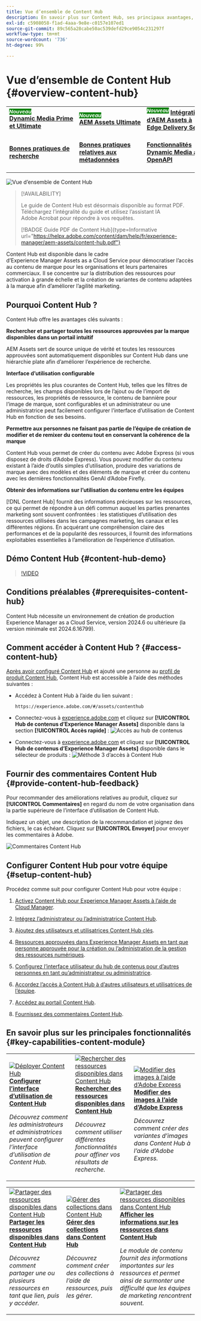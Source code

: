 ```yaml
---
title: Vue d’ensemble de Content Hub
description: En savoir plus sur Content Hub, ses principaux avantages, comment y accéder et comment fournir des commentaires sur les options disponibles dans Content Hub.
exl-id: c5908058-f1ad-4aaa-9e8e-c0157e107ed1
source-git-commit: 89c565a28cabe50ac539defd29ce9054c231297f
workflow-type: tm+mt
source-wordcount: '736'
ht-degree: 99%

---
```


# Vue d’ensemble de Content Hub {#overview-content-hub}

<table>
    <tr>
        <td>
            <sup style= "background-color:#008000; color:#FFFFFF; font-weight:bold"><i>Nouveau</i></sup> <a href="/help/assets/dynamic-media/dm-prime-ultimate.md"><b>Dynamic Media Prime et Ultimate</b></a>
        </td>
        <td>
            <sup style= "background-color:#008000; color:#FFFFFF; font-weight:bold"><i>Nouveau</i></sup> <a href="/help/assets/assets-ultimate-overview.md"><b>AEM Assets Ultimate</b></a>
        </td>
        <td>
            <sup style= "background-color:#008000; color:#FFFFFF; font-weight:bold"><i>Nouveau</i></sup> <a href="/help/assets/integrate-aem-assets-edge-delivery-services.md"><b>Intégration d’AEM Assets à Edge Delivery Services</b></a>
        </td>
        <td>
            <sup style= "background-color:#008000; color:#FFFFFF; font-weight:bold"><i>Nouveau</i></sup> <a href="/help/assets/aem-assets-view-ui-extensibility.md"><b>Extensibilité de l’IU</b></a>
        </td>
          <td>
            <sup style= "background-color:#008000; color:#FFFFFF; font-weight:bold"><i>Nouveau</i></sup> <a href="/help/assets/dynamic-media/enable-dynamic-media-prime-and-ultimate.md"><b>Activer Dynamic Media Prime et Ultimate</b></a>
        </td>
    </tr>
    <tr>
        <td>
            <a href="/help/assets/search-best-practices.md"><b>Bonnes pratiques de recherche</b></a>
        </td>
        <td>
            <a href="/help/assets/metadata-best-practices.md"><b>Bonnes pratiques relatives aux métadonnées</b></a>
        </td>
        <td>
            <a href="/help/assets/dynamic-media-open-apis-overview.md"><b>Fonctionnalités Dynamic Media avec OpenAPI</b></a>
        </td>
        <td>
            <a href="https://developer.adobe.com/experience-cloud/experience-manager-apis/"><b>Documentation de développement pour AEM Assets</b></a>
        </td>
    </tr>
</table>

![Vue d’ensemble de Content Hub](assets/content-hub-overview.png)

>[!AVAILABILITY]
>
>Le guide de Content Hub est désormais disponible au format PDF. Téléchargez l’intégralité du guide et utilisez l’assistant IA Adobe Acrobat pour répondre à vos requêtes.
>
>[!BADGE Guide PDF de Content Hub]{type=Informative url="https://helpx.adobe.com/content/dam/help/fr/experience-manager/aem-assets/content-hub.pdf"}

Content Hub est disponible dans le cadre d’Experience Manager Assets as a Cloud Service pour démocratiser l’accès au contenu de marque pour les organisations et leurs partenaires commerciaux. Il se concentre sur la distribution des ressources pour activation à grande échelle et la création de variantes de contenu adaptées à la marque afin d’améliorer l’agilité marketing.

## Pourquoi Content Hub ?

Content Hub offre les avantages clés suivants :

**Rechercher et partager toutes les ressources approuvées par la marque disponibles dans un portail intuitif**

AEM Assets sert de source unique de vérité et toutes les ressources approuvées sont automatiquement disponibles sur Content Hub dans une hiérarchie plate afin d’améliorer l’expérience de recherche.

**Interface d’utilisation configurable**

Les propriétés les plus courantes de Content Hub, telles que les filtres de recherche, les champs disponibles lors de l’ajout ou de l’import de ressources, les propriétés de ressource, le contenu de bannière pour l’image de marque, sont configurables et un administrateur ou une administratrice peut facilement configurer l’interface d’utilisation de Content Hub en fonction de ses besoins.

**Permettre aux personnes ne faisant pas partie de l’équipe de création de modifier et de remixer du contenu tout en conservant la cohérence de la marque**

Content Hub vous permet de créer du contenu avec Adobe Express (si vous disposez de droits d’Adobe Express). Vous pouvez modifier du contenu existant à l’aide d’outils simples d’utilisation, produire des variations de marque avec des modèles et des éléments de marque et créer du contenu avec les dernières fonctionnalités GenAI d’Adobe Firefly.

**Obtenir des informations sur l’utilisation du contenu entre les équipes**

[!DNL Content Hub] fournit des informations précieuses sur les ressources, ce qui permet de répondre à un défi commun auquel les parties prenantes marketing sont souvent confrontées : les statistiques d’utilisation des ressources utilisées dans les campagnes marketing, les canaux et les différentes régions. En acquérant une compréhension claire des performances et de la popularité des ressources, il fournit des informations exploitables essentielles à l’amélioration de l’expérience d’utilisation.

## Démo Content Hub {#content-hub-demo}

>[!VIDEO](https://video.tv.adobe.com/v/3459544)

## Conditions préalables {#prerequisites-content-hub}

Content Hub nécessite un environnement de création de production Experience Manager as a Cloud Service, version 2024.6 ou ultérieure (la version minimale est 2024.6.16799).

## Comment accéder à Content Hub ? {#access-content-hub}

[Après avoir configuré Content Hub](/help/assets/deploy-content-hub.md) et ajouté une personne au [profil de produit Content Hub](/help/assets/deploy-content-hub.md#content-hub-instance-product-profile), Content Hub est accessible à l’aide des méthodes suivantes :

* Accédez à Content Hub à l’aide du lien suivant :

  `https://experience.adobe.com/#/assets/contenthub`

* Connectez-vous à [experience.adobe com](https://auth.services.adobe.com/en_GB/index.html?callback=https%3A%2F%2Fims-na1.adobelogin.com%2Fims%2Fadobeid%2Fexc_app%2FAdobeID%2Ftoken%3Fredirect_uri%3Dhttps%253A%252F%252Fexperience.adobe.com%252F%2523old_hash%253Dold_hash%253D%252523%25252F%2526from_ims%253Dtrue%253Fclient_id%253Dexc_app%2526api%253Dauthorize%2526scope%253Dab.manage%252Caccount_cluster.read%252Cadditional_info%252Cadditional_info.job_function%252Cadditional_info.projectedProductContext%252Cadditional_info.roles%252CAdobeID%252Cadobeio.appregistry.read%252Cadobeio_api%252Caudiencemanager_api%252Ccreative_cloud%252Cmps%252Copenid%252Corg.read%252Cpps.read%252Cread_organizations%252Cread_pc%252Cread_pc.acp%252Cread_pc.dma_tartan%252Csession%26state%3D%257B%2522jslibver%2522%253A%2522v2-v0.31.0-2-g1e8a8a8%2522%252C%2522nonce%2522%253A%25222316022399331147%2522%257D%26code_challenge_method%3Dplain%26use_ms_for_expiry%3Dtrue&amp;client_id=exc_app&amp;scope=ab.manage%2Caccount_cluster.read%2Cadditional_info%2Cadditional_info.job_function%2Cadditional_info.projectedProductContext%2Cadditional_info.roles%2CAdobeID%2Cadobeio.appregistry.read%2Cadobeio_api%2Caudiencemanager_api%2Ccreative_cloud%2Cmps%2Copenid%2Corg.read%2Cpps.read%2Cread_organizations%2Cread_pc%2Cread_pc.acp%2Cread_pc.dma_tartan%2Csession&amp;state=%7B%22jslibver%22%3A%22v2-v0.31.0-2-g1e8a8a8%22%2C%22nonce%22%3A%222316022399331147%22%7D&amp;relay=64da7fa8-cd9e-47cf-9892-7f3ef3092f8c&amp;locale=en_GB&amp;flow_type=token&amp;dctx_id=v%3A2%2Cs%2Cf%2Cb8e64530-b013-11ee-a6c1-e721bdec0171&amp;idp_flow_type=login&amp;response_type=token&amp;profile_filter=%7B%22findFirst%22%3Atrue%2C+%22fallbackToAA%22%3Atrue%2C+%22preferForwardProfile%22%3Atrue%2C+%22searchEntireCluster%22%3Atrue%7D%3B+isOwnedByOrg%28%2776B329395DF155D60A495E2C%40AdobeOrg%27%29&amp;code_challenge_method=plain&amp;redirect_uri=https%3A%2F%2Fexperience.adobe.com%2F%23old_hash%3Dold_hash%3D%2523%252F%26from_ims%3Dtrue%3Fclient_id%3Dexc_app%26api%3Dauthorize%26scope%3Dab.manage%2Caccount_cluster.read%2Cadditional_info%2Cadditional_info.job_function%2Cadditional_info.projectedProductContext%2Cadditional_info.roles%2CAdobeID%2Cadobeio.appregistry.read%2Cadobeio_api%2Caudiencemanager_api%2Ccreative_cloud%2Cmps%2Copenid%2Corg.read%2Cpps.read%2Cread_organizations%2Cread_pc%2Cread_pc.acp%2Cread_pc.dma_tartan%2Csession&amp;use_ms_for_expiry=true#/) et cliquez sur **[!UICONTROL Hub de contenus d’Experience Manager Assets]** disponible dans la section **[!UICONTROL Accès rapide]** :
  ![Accès au hub de contenus](assets/access-content-hub.png)

* Connectez-vous à [experience.adobe com](https://auth.services.adobe.com/en_GB/index.html?callback=https%3A%2F%2Fims-na1.adobelogin.com%2Fims%2Fadobeid%2Fexc_app%2FAdobeID%2Ftoken%3Fredirect_uri%3Dhttps%253A%252F%252Fexperience.adobe.com%252F%2523old_hash%253Dold_hash%253D%252523%25252F%2526from_ims%253Dtrue%253Fclient_id%253Dexc_app%2526api%253Dauthorize%2526scope%253Dab.manage%252Caccount_cluster.read%252Cadditional_info%252Cadditional_info.job_function%252Cadditional_info.projectedProductContext%252Cadditional_info.roles%252CAdobeID%252Cadobeio.appregistry.read%252Cadobeio_api%252Caudiencemanager_api%252Ccreative_cloud%252Cmps%252Copenid%252Corg.read%252Cpps.read%252Cread_organizations%252Cread_pc%252Cread_pc.acp%252Cread_pc.dma_tartan%252Csession%26state%3D%257B%2522jslibver%2522%253A%2522v2-v0.31.0-2-g1e8a8a8%2522%252C%2522nonce%2522%253A%25222316022399331147%2522%257D%26code_challenge_method%3Dplain%26use_ms_for_expiry%3Dtrue&amp;client_id=exc_app&amp;scope=ab.manage%2Caccount_cluster.read%2Cadditional_info%2Cadditional_info.job_function%2Cadditional_info.projectedProductContext%2Cadditional_info.roles%2CAdobeID%2Cadobeio.appregistry.read%2Cadobeio_api%2Caudiencemanager_api%2Ccreative_cloud%2Cmps%2Copenid%2Corg.read%2Cpps.read%2Cread_organizations%2Cread_pc%2Cread_pc.acp%2Cread_pc.dma_tartan%2Csession&amp;state=%7B%22jslibver%22%3A%22v2-v0.31.0-2-g1e8a8a8%22%2C%22nonce%22%3A%222316022399331147%22%7D&amp;relay=64da7fa8-cd9e-47cf-9892-7f3ef3092f8c&amp;locale=en_GB&amp;flow_type=token&amp;dctx_id=v%3A2%2Cs%2Cf%2Cb8e64530-b013-11ee-a6c1-e721bdec0171&amp;idp_flow_type=login&amp;response_type=token&amp;profile_filter=%7B%22findFirst%22%3Atrue%2C+%22fallbackToAA%22%3Atrue%2C+%22preferForwardProfile%22%3Atrue%2C+%22searchEntireCluster%22%3Atrue%7D%3B+isOwnedByOrg%28%2776B329395DF155D60A495E2C%40AdobeOrg%27%29&amp;code_challenge_method=plain&amp;redirect_uri=https%3A%2F%2Fexperience.adobe.com%2F%23old_hash%3Dold_hash%3D%2523%252F%26from_ims%3Dtrue%3Fclient_id%3Dexc_app%26api%3Dauthorize%26scope%3Dab.manage%2Caccount_cluster.read%2Cadditional_info%2Cadditional_info.job_function%2Cadditional_info.projectedProductContext%2Cadditional_info.roles%2CAdobeID%2Cadobeio.appregistry.read%2Cadobeio_api%2Caudiencemanager_api%2Ccreative_cloud%2Cmps%2Copenid%2Corg.read%2Cpps.read%2Cread_organizations%2Cread_pc%2Cread_pc.acp%2Cread_pc.dma_tartan%2Csession&amp;use_ms_for_expiry=true#/) et cliquez sur **[!UICONTROL Hub de contenus d’Experience Manager Assets]** disponible dans le sélecteur de produits :
  ![Méthode 3 d’accès à Content Hub](assets/access-content-hub-alternate.png)

## Fournir des commentaires Content Hub {#provide-content-hub-feedback}

Pour recommander des améliorations relatives au produit, cliquez sur **[!UICONTROL Commentaires]** en regard du nom de votre organisation dans la partie supérieure de l’interface d’utilisation de Content Hub.

Indiquez un objet, une description de la recommandation et joignez des fichiers, le cas échéant. Cliquez sur **[!UICONTROL Envoyer]** pour envoyer les commentaires à Adobe.

![Commentaires Content Hub](assets/content-hub-feedback.png)

## Configurer Content Hub pour votre équipe {#setup-content-hub}

Procédez comme suit pour configurer Content Hub pour votre équipe :

1. [Activez Content Hub pour Experience Manager Assets à l’aide de Cloud Manager](deploy-content-hub.md#enable-content-hub).

1. [Intégrez l’administrateur ou l’administratrice Content Hub](deploy-content-hub.md#onboard-content-hub-administrator).

1. [Ajoutez des utilisateurs et utilisatrices Content Hub clés](deploy-content-hub.md#onboard-content-hub-consumer-users).

1. [Ressources approuvées dans Experience Manager Assets en tant que personne approuvée pour la création ou l’administration de la gestion des ressources numériques](approve-assets.md).

1. [Configurez l’interface utilisateur du hub de contenus pour d’autres personnes en tant qu’administrateur ou administratrice](configure-content-hub-ui-options.md).

1. [Accordez l’accès à Content Hub à d’autres utilisateurs et utilisatrices de l’équipe](deploy-content-hub.md#onboard-content-hub-consumer-users).

1. [Accédez au portail Content Hub](#access-content-hub).

1. [Fournissez des commentaires Content Hub](#provide-content-hub-feedback).


## En savoir plus sur les principales fonctionnalités {#key-capabilities-content-module}

<table>
<td>
   <a href="/help/assets/configure-content-hub-ui-options.md">
   <img alt="Déployer Content Hub" src="./assets/configure-assets.png" />
   </a>
   <div>
      <a href="/help/assets/configure-content-hub-ui-options.md">
<strong>Configurer l’interface d’utilisation de Content Hub</strong>
</a>
   </div>
   <p>
      <em>Découvrez comment les administrateurs et administratrices peuvent configurer l’interface d’utilisation de Content Hub. </em>
   </p>
</td>


<td>
   <a href="/help/assets/search-assets-content-hub.md">
   <img alt="Rechercher des ressources disponibles dans Content Hub" src="./assets/search.png" />
   </a>
   <div>
      <a href="/help/assets/search-assets-content-hub.md">
      <strong>Rechercher des ressources disponibles dans Content Hub</strong>
      </a>
   </div>
   <p>
      <em>Découvrez comment utiliser différentes fonctionnalités pour affiner vos résultats de recherche.</em>
   </p>
</td>
<td>
   <a href="/help/assets/edit-images-content-hub.md">
   <img alt="Modifier des images à l’aide d’Adobe Express" src="./assets/edit-images-content-hub.png" />
   </a>
   <div>
      <a href="/help/assets/edit-images-content-hub.md">
      <strong>Modifier des images à l’aide d’Adobe Express</strong>
      </a>
   </div>
   <p>
      <em>Découvrez comment créer des variantes d’images dans Content Hub à l’aide d’Adobe Express.</em>
   </p>
</td>
</table>
<table>
<td>
   <a href="/help/assets/share-assets-content-hub.md">
   <img alt="Partager des ressources disponibles dans Content Hub" src="./assets/share-assets-banner.png" />
   </a>
   <div>
      <a href="/help/assets/share-assets-content-hub.md">
      <strong>Partager les ressources disponibles dans Content Hub</strong>
      </a>
   </div>
   <p>
      <em>Découvrez comment partager une ou plusieurs ressources en tant que lien, puis y accéder.</em>
   </p>
</td>
<td>
   <a href="/help/assets/collections-content-hub.md">
   <img alt="Gérer des collections dans Content Hub" src="./assets/manage-collection.png" />
   </a>
   <div>
      <a href="/help/assets/collections-content-hub.md">
      <strong>Gérer des collections dans Content Hub</strong>
      </a>
   </div>
   <p>
      <em>Découvrez comment créer des collections à l’aide de ressources, puis les gérer.</em>
   </p>
</td>
<td>
   <a href="/help/assets/insights-content-hub.md">
   <img alt="Partager des ressources disponibles dans Content Hub" src="./assets/asset-insights-banner.jpg" />
   </a>
   <div>
      <a href="/help/assets/insights-content-hub.md">
      <strong>Afficher les informations sur les ressources dans Content Hub</strong>
      </a>
   </div>
   <p>
      <em> Le module de contenu fournit des informations importantes sur les ressources et permet ainsi de surmonter une difficulté que les équipes de marketing rencontrent souvent.</em>
   </p>
</td>
</table>
